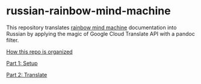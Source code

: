 # russian-rainbow-mind-machine

This repository translates 
[rainbow mind machine](https://git.charlesreid1.com/b-rainbow-mind-machine)
documentation into Russian
by applying the magic of 
Google Cloud Translate API
with a pandoc filter.

[How this repo is organized](Organization.md)

[Part 1: Setup](Setup.md)

[Part 2: Translate](Translate.md)

